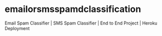 # emailorsmsspamdclassification
Email Spam Classifier | SMS Spam Classifier | End to End Project | Heroku Deployment
